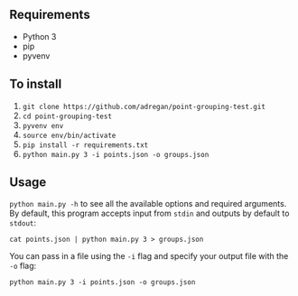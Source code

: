 ## Requirements

- Python 3
- pip
- pyvenv

## To install

1. `git clone https://github.com/adregan/point-grouping-test.git`
2. `cd point-grouping-test`
3. `pyvenv env`
4. `source env/bin/activate`
5. `pip install -r requirements.txt`
6. `python main.py 3 -i points.json -o groups.json`

## Usage

`python main.py -h` to see all the available options and required arguments. By default, this program accepts input from `stdin` and outputs by default to `stdout`:

`cat points.json | python main.py 3 > groups.json`

You can pass in a file using the `-i` flag and specify your output file with the `-o` flag:

`python main.py 3 -i points.json -o groups.json`
